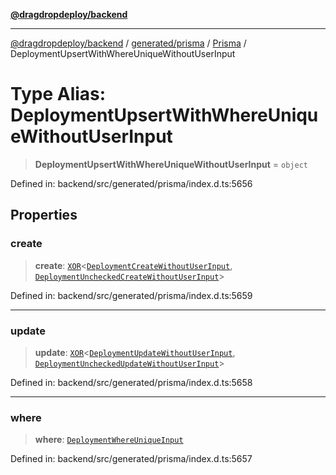 [**@dragdropdeploy/backend**](../../../../../README.md)

***

[@dragdropdeploy/backend](../../../../../README.md) / [generated/prisma](../../../README.md) / [Prisma](../README.md) / DeploymentUpsertWithWhereUniqueWithoutUserInput

# Type Alias: DeploymentUpsertWithWhereUniqueWithoutUserInput

> **DeploymentUpsertWithWhereUniqueWithoutUserInput** = `object`

Defined in: backend/src/generated/prisma/index.d.ts:5656

## Properties

### create

> **create**: [`XOR`](XOR.md)\<[`DeploymentCreateWithoutUserInput`](DeploymentCreateWithoutUserInput.md), [`DeploymentUncheckedCreateWithoutUserInput`](DeploymentUncheckedCreateWithoutUserInput.md)\>

Defined in: backend/src/generated/prisma/index.d.ts:5659

***

### update

> **update**: [`XOR`](XOR.md)\<[`DeploymentUpdateWithoutUserInput`](DeploymentUpdateWithoutUserInput.md), [`DeploymentUncheckedUpdateWithoutUserInput`](DeploymentUncheckedUpdateWithoutUserInput.md)\>

Defined in: backend/src/generated/prisma/index.d.ts:5658

***

### where

> **where**: [`DeploymentWhereUniqueInput`](DeploymentWhereUniqueInput.md)

Defined in: backend/src/generated/prisma/index.d.ts:5657

